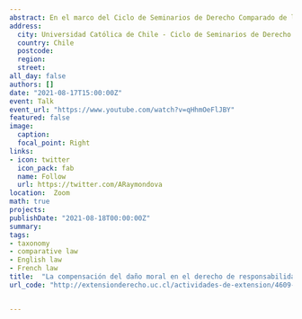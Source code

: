 ```yaml
---
abstract: En el marco del Ciclo de Seminarios de Derecho Comparado de la Universidad Católica de Chile, expuse sobre los dos modelos teóricos que explican las estructuras posibles de perjuicios no patrimoniales, para luego pasar a revisar la forma en que el derecho inglés y francés abordan los conceptos estructurales clave. La charla está disponible en YouTube haciendo click en el link más abajo.
address:
  city: Universidad Católica de Chile - Ciclo de Seminarios de Derecho Comparado
  country: Chile
  postcode: 
  region: 
  street: 
all_day: false
authors: []
date: "2021-08-17T15:00:00Z"
event: Talk
event_url: "https://www.youtube.com/watch?v=qHhmOeFlJBY"
featured: false
image:
  caption: 
  focal_point: Right
links:
- icon: twitter
  icon_pack: fab
  name: Follow
  url: https://twitter.com/ARaymondova
location:  Zoom
math: true
projects:
publishDate: "2021-08-18T00:00:00Z"
summary: 
tags:
- taxonomy
- comparative law
- English law
- French law
title:  "La compensación del daño moral en el derecho de responsabilidad inglés y francés: desafíos teóricos y taxonómicos"
url_code: "http://extensionderecho.uc.cl/actividades-de-extension/4609-ciclo-de-seminarios-de-derecho-comparado-la-compensacion-del-dano-moral-en-el-derecho-de-responsabilidad-ingles-y-frances-desafios-teoricos-y-taxonomicos"


---
```


